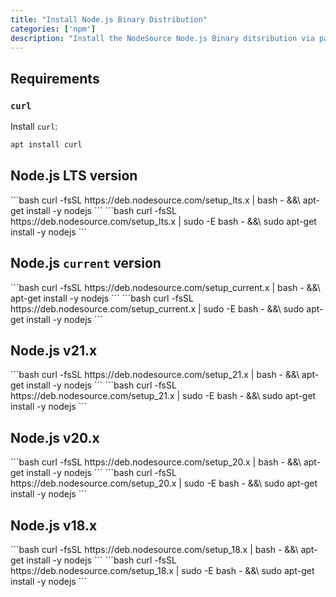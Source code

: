 ```yaml
---
title: "Install Node.js Binary Distribution"
categories: ['npm']
description: "Install the NodeSource Node.js Binary ditsribution via package manager on Linux."
---
```


## Requirements

### `curl`

Install `curl`:

```bash
apt install curl
```

## Node.js LTS version

<Tabs>
    <TabItem value="debian" label="Debian" default>
        ```bash
        curl -fsSL https://deb.nodesource.com/setup_lts.x | bash - &&\
        apt-get install -y nodejs
        ```
    </TabItem>
    <TabItem value="ubuntu" label="Ubuntu">
        ```bash
        curl -fsSL https://deb.nodesource.com/setup_lts.x | sudo -E bash - &&\
        sudo apt-get install -y nodejs
        ```
  </TabItem>
</Tabs>

## Node.js `current` version

<Tabs>
    <TabItem value="debian" label="Debian" default>
        ```bash
        curl -fsSL https://deb.nodesource.com/setup_current.x | bash - &&\
        apt-get install -y nodejs
        ```
    </TabItem>
    <TabItem value="ubuntu" label="Ubuntu">
        ```bash
        curl -fsSL https://deb.nodesource.com/setup_current.x | sudo -E bash - &&\
        sudo apt-get install -y nodejs
        ```
  </TabItem>
</Tabs>


## Node.js v21.x

<Tabs>
    <TabItem value="debian" label="Debian" default>
        ```bash
        curl -fsSL https://deb.nodesource.com/setup_21.x | bash - &&\
        apt-get install -y nodejs
        ```
    </TabItem>
    <TabItem value="ubuntu" label="Ubuntu">
        ```bash
        curl -fsSL https://deb.nodesource.com/setup_21.x | sudo -E bash - &&\
        sudo apt-get install -y nodejs
        ```
  </TabItem>
</Tabs>

## Node.js v20.x

<Tabs>
    <TabItem value="debian" label="Debian" default>
        ```bash
        curl -fsSL https://deb.nodesource.com/setup_20.x | bash - &&\
        apt-get install -y nodejs
        ```
    </TabItem>
    <TabItem value="ubuntu" label="Ubuntu">
        ```bash
        curl -fsSL https://deb.nodesource.com/setup_20.x | sudo -E bash - &&\
        sudo apt-get install -y nodejs
        ```
  </TabItem>
</Tabs>

## Node.js v18.x

<Tabs>
    <TabItem value="debian" label="Debian" default>
        ```bash
        curl -fsSL https://deb.nodesource.com/setup_18.x | bash - &&\
        apt-get install -y nodejs
        ```
    </TabItem>
    <TabItem value="ubuntu" label="Ubuntu">
        ```bash
        curl -fsSL https://deb.nodesource.com/setup_18.x | sudo -E bash - &&\
        sudo apt-get install -y nodejs
        ```
  </TabItem>
</Tabs>
